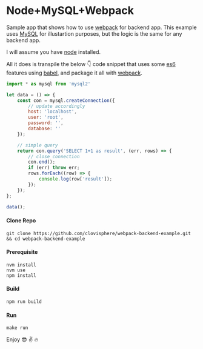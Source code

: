 # Node+MySQL+Webpack

Sample app that shows how to use [webpack](https://webpack.js.org/) for backend app. This example uses [MySQL](https://www.mysql.com/) for illustartion purposes, but the logic is the same for any backend app.

I will assume you have [node](https://nodejs.org/en/) installed.

All it does is transpile the below :point_down: code snippet that uses some [es6](http://es6-features.org/#Constants) features using [babel](https://babeljs.io/), and package it all with [webpack](https://webpack.js.org/).

```javascript
import * as mysql from 'mysql2'

let data = () => {
    const con = mysql.createConnection({
        // update accordingly
        host: 'localhost',
        user: 'root',
        password: '',
        database: ''
    });

    // simple query
    return con.query('SELECT 1+1 as result', (err, rows) => {
        // close connection
        con.end();
        if (err) throw err;
        rows.forEach((row) => {
            console.log(row['result']);
        });
    });
};

data();
```

#### Clone Repo
```
git clone https://github.com/clovisphere/webpack-backend-example.git && cd webpack-backend-example
```

#### Prerequisite
```
nvm install
nvm use
npm install
```

#### Build
```
npm run build
```

#### Run
```
make run
```

Enjoy :sunglasses: :v: :fire:
